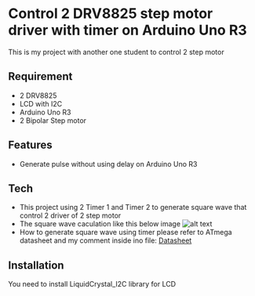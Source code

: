 # Control 2 DRV8825 step motor driver with timer on Arduino Uno R3
This is my project with another one student to control 2 step motor 
## Requirement
- 2 DRV8825
- LCD with I2C
- Arduino Uno R3
- 2 Bipolar Step motor
## Features
- Generate pulse without using delay on Arduino Uno R3
## Tech
- This project using 2 Timer 1 and Timer 2 to generate square wave that control 2 driver of 2 step motor
- The square wave caculation like this below image
![alt text](https://encrypted-tbn0.gstatic.com/images?q=tbn:ANd9GcTxJQd-1ZBy00zNcst6owdo6XkX8FRd9f9rrg&usqp=CAU)
- How to generate square wave using timer please refer to ATmega datasheet and my comment inside ino file: [Datasheet](https://ww1.microchip.com/downloads/en/DeviceDoc/doc2503.pdf)


## Installation
You need to install LiquidCrystal_I2C library for LCD
